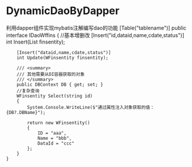 # DynamicDaoByDapper
利用dapper组件实现mybatis注解编写dao的功能
 [Table("tablename")]
    public interface IDaoWffins
    {
        //基本增删改
        [Insert("id,dataid,name,cdate,status")]
        int Insert(List<WFinsentity> finsentity);

        [Insert("dataid,name,cdate,status")]
        int Update(WFinsentity finsentity);

        /// <summary>
        /// 其他需要从DI容器获取的对象
        /// </summary>
        public DBContext DB { get; set; }
        //复杂查询
        WFinsentity Select(string id)
        {
            System.Console.WriteLine($"通过属性注入对象获取的值：{DB?.DBName}");

            return new WFinsentity()
            {
                ID = "aaa",
                Name = "bbb",
                DataId = "ccc"
            };
        }
    }
